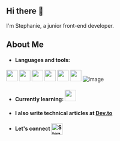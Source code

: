 ## Hi there 👋
I'm Stephanie, a junior front-end developer.

## About Me
- #### Languages and tools: 
<img height="30px" src="https://cdn.svgporn.com/logos/html-5.svg">  <img height="30px" src="https://cdn.svgporn.com/logos/css-3.svg">  <img height="30px" src="https://cdn.svgporn.com/logos/sass.svg">  <img height="30px" src="https://cdn.svgporn.com/logos/bootstrap.svg"> <img height="30px" src="https://cdn.svgporn.com/logos/javascript.svg">  <img height="30px" src="https://cdn.svgporn.com/logos/git-icon.svg">  ![image](https://user-images.githubusercontent.com/70809537/120176520-0db28280-c210-11eb-82ba-ac0202759c6c.png)

- #### Currently learning: <img height="30px" src="https://cdn.svgporn.com/logos/react.svg">

- #### I also write technical articles at [Dev.to](https://dev.to/stephanieopala)

- #### Let's connect <a href="https://www.linkedin.com/in/stephanie-opala-902252182/"> <img align="center" alt="Stephanie's Linkdein" width="30px" src="https://cdn.jsdelivr.net/npm/simple-icons@v3/icons/linkedin.svg" /> </a>



